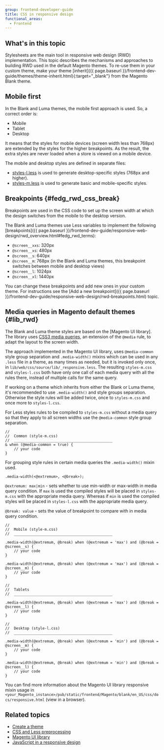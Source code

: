 ```yaml
---
group: frontend-developer-guide
title: CSS in responsive design
functional_areas:
  - Frontend
---
```


## What's in this topic

Stylesheets are the main tool in responsive web design (RWD) implementation. This topic describes the mechanisms and approaches to building RWD used in the default Magento themes. To re-use them in your custom theme, make your theme [inherit]({{ page.baseurl }}/frontend-dev-guide/themes/theme-inherit.html){:target="_blank"} from the Magento Blank theme.

## Mobile first

In the Blank and Luma themes, the mobile first approach is used. So, a correct order is:  
- Mobile
- Tablet
- Desktop

It means that the styles for mobile devices (screen width less than 768px) are extended by the styles for the higher breakpoints. As the result, the extra styles are never loaded when a store is viewed on a mobile device.

The mobile and desktop styles are defined in separate files:

- [styles-l.less] is used to generate desktop-specific styles (768px and higher).
- [styles-m.less] is used to generate basic and mobile-specific styles.

## Breakpoints {#fedg_rwd_css_break}

Breakpoints are used in the CSS code to set up the screen width at which the design switches from the mobile to the desktop version.

The Blank and Luma themes use Less variables to implement the following [breakpoints]({{ page.baseurl }}/frontend-dev-guide/responsive-web-design/rwd_overview.html#fedg_rwd_terms):
-   `@screen__xxs`: 320px
-   `@screen__xs`: 480px
-   `@screen__s`: 640px
-   `@screen__m`: 768px (in the Blank and Luma themes, this breakpoint switches between mobile and desktop views)
-   `@screen__l`: 1024px
-   `@screen__xl`: 1440px

You can change these breakpoints and add new ones in your custom theme. For instructions see the [Add a new breakpoint]({{ page.baseurl }}/frontend-dev-guide/responsive-web-design/rwd-breakpoints.html) topic.

## Media queries in Magento default themes {#lib_rwd}

The Blank and Luma theme styles are based on the [Magento UI library]. The library uses [CSS3 media queries](http://en.wikipedia.org/wiki/Media_queries), an extension of the `@media` rule, to adapt the layout to the screen width.

The approach implemented in the Magento UI library, uses `@media-common` style group separation and `.media-width()` mixins which can be used in any `.less` file in a theme, as many times as needed, but it is invoked only once, in `lib/web/css/source/lib/_responsive.less`. The resulting `styles-m.css` and `styles-l.css` both have only one call of each media query with all the rules there, instead of multiple calls for the same query.

If working on a theme which inherits from either the Blank or Luma theme, it's recommended to use `.media-width()` and style groups separation.  Otherwise the style rules will be added twice, once to `styles-m.css` and once more to `styles-l.css`.

For Less styles rules to be compiled to `styles-m.css` without a media query so that they apply to all screen widths use the `@media-common` style group separation.

```less
//
//  Common (style-m.css)
//  _____________________________________________
& when (@media-common = true) {
    // your code
}
```

For grouping style rules in certain media queries the `.media-width()` mixin used.

```less
.media-width(<@extremum>, <@break>);
```

`@extremum: max|min` - sets whether to use min-width or max-width in media query condition. If `max` is used the compiled styles will be placed in `styles-m.css` with the appropriate media query. Whereas if `min` is used the compiled styles will be placed in `styles-l.css` with the appropriate media query.

`@break: value` - sets the value of breakpoint to compare with in media query condition.

```less
//
//  Mobile (style-m.css)
//  _____________________________________________

.media-width(@extremum, @break) when (@extremum = 'max') and (@break = @screen__s) {
    // your code
}

.media-width(@extremum, @break) when (@extremum = 'max') and (@break = @screen__m) {
    // your code
}

//
//  Tablets
//  _____________________________________________

.media-width(@extremum, @break) when (@extremum = 'max') and (@break = @screen__l) {
    // your code
}

//
//  Desktop (style-l.css)
//  _____________________________________________

.media-width(@extremum, @break) when (@extremum = 'min') and (@break = @screen__m) {
    // your code
}

.media-width(@extremum, @break) when (@extremum = 'min') and (@break = @screen__l) {
    // your code
}
```

You can find more information about the Magento UI library responsive mixin usage in `<your_Magento_instance>/pub/static/frontend/Magento/blank/en_US/css/docs/responsive.html` (view in a browser).

## Related topics
* [Create a theme]({{page.baseurl}}/frontend-dev-guide/themes/theme-create.html)
* [CSS and Less preprocessing]({{page.baseurl}}/frontend-dev-guide/css-topics/css-preprocess.html)
* [Magento UI library]({{page.baseurl}}/frontend-dev-guide/css-topics/theme-ui-lib.html)
* [JavaScript in a responsive design]({{page.baseurl}}/frontend-dev-guide/responsive-web-design/rwd_js.html)


[styles-l.less]: {{site.mage2000url}}app/design/frontend/Magento/blank/web/css/styles-l.less
[styles-m.less]: {{site.mage2000url}}app/design/frontend/Magento/blank/web/css/styles-m.less
